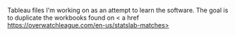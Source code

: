 Tableau files I'm working on as an attempt to learn the software. The goal is to duplicate the workbooks found on < a href https://overwatchleague.com/en-us/statslab-matches>
